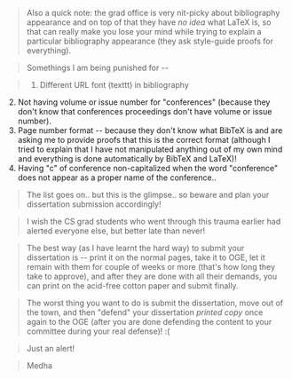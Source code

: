 > Also a quick note: the grad office is very nit-picky about bibliography
appearance and on top of that they have *no idea* what LaTeX is, so that
can really make you lose your mind while trying to explain a particular
bibliography appearance (they ask style-guide proofs for everything).

> Somethings I am being punished for --

> 1. Different URL font (texttt) in bibliography
2.  Not having volume or issue number for "conferences" (because they
don't know that conferences proceedings don't have volume or issue number).
3. Page number format -- because they don't know what BibTeX is and are
asking me to provide proofs that this is the correct format (although I
tried to explain that I have not manipulated anything out of my own mind
and everything is done automatically by BibTeX and LaTeX)!
4. Having "c" of conference non-capitalized when the word "conference"
does not appear as a proper name of the conference..

> The list goes on.. but this is the glimpse.. so beware and plan your
dissertation submission accordingly!

> I wish the CS grad students who went through this trauma earlier had
alerted everyone else, but better late than never!

> The best way (as I have learnt the hard way) to submit your dissertation
is -- print it on the normal pages, take it to OGE, let it remain with
them for couple of weeks or more (that's how long they take to approve),
and after they are done with all their demands, you can print on the
acid-free cotton paper and submit finally.

> The worst thing you want to do is submit the dissertation, move out of
the town, and then "defend" your dissertation *printed copy* once again
to the OGE (after you are done defending the content to your committee
during your real defense)! :(

> Just an alert!

> Medha

